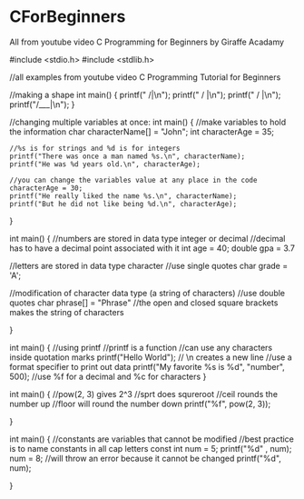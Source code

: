 # CForBeginners
All from youtube video C Programming for Beginners by Giraffe Acadamy

#include <stdio.h>
#include <stdlib.h>

//all examples from youtube video C Programming Tutorial for Beginners

//making a shape
int main()
{
    printf("   /|\n");
    printf("  / |\n");
    printf(" /  |\n");
    printf("/___|\n");
}


//changing multiple variables at once:
int main()
{
    //make variables to hold the information
    char characterName[] = "John";
    int characterAge = 35;

    //%s is for strings and %d is for integers
    printf("There was once a man named %s.\n", characterName);
    printf("He was %d years old.\n", characterAge);
    
    //you can change the variables value at any place in the code
    characterAge = 30;
    printf("He really liked the name %s.\n", characterName);
    printf("But he did not like being %d.\n", characterAge);
}

int main()
{
   //numbers are stored in data type integer or decimal
   //decimal has to have a decimal point associated with it
   int age = 40;
   double gpa = 3.7
   
   //letters are stored in data type character
   //use single quotes
   char grade = 'A';
   
   //modification of character data type (a string of characters)
   //use double quotes
   char phrase[] = "Phrase"
   //the open and closed square brackets makes the string of characters
   
}

int main()
{
    //using printf
    //printf is a function
    //can use any characters inside quotation marks
    printf("Hello World");
    // \n creates a new line
    //use a format specifier to print out data
    printf("My favorite %s is %d", "number", 500);
    //use %f for a decimal and %c for characters
} 

int main()
{
    //pow(2, 3) gives 2^3
    //sprt does squreroot
    //ceil rounds the number up
    //floor will round the number down
    printf("%f", pow(2, 3));
    
}

int main()
{
    //constants are variables that cannot be modified
    //best practice is to name constants in all cap letters
    const int num = 5;
    printf("%d" , num);
    num = 8; //will throw an error because it cannot be changed
    printf("%d", num);
    
}
